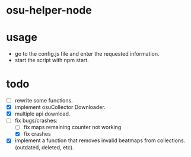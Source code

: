 # osu-helper-node

# usage
- go to the config.js file and enter the requested information.
- start the script with npm start.

# todo
- [ ] rewrite some functions.
- [x] implement osuCollector Downloader.
- [x] multiple api download.
- [ ] fix bugs/crashes:
    - [ ] fix maps remaining counter not working 
    - [x] fix crashes 
- [x] implement a function that removes invalid beatmaps from collections. (outdated, deleted, etc).
